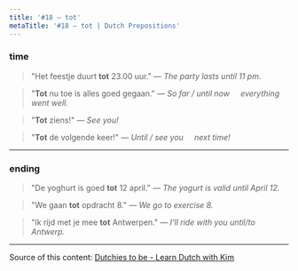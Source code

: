 ```yaml
---
title: '#18 — tot'
metaTitle: '#18 — tot | Dutch Prepositions'
---
```


### time

> "Het feestje duurt **tot** 23.00 uur."
> _— The party lasts until 11 pm._

> "**Tot** nu toe is alles goed gegaan."
> _— So far / until now &nbsp;&nbsp;&nbsp; everything went well._

> "**Tot** ziens!"
> _— See you!_

> "**Tot** de volgende keer!"
> _— Until / see you &nbsp;&nbsp;&nbsp; next time!_

---

### ending

> "De yoghurt is goed **tot** 12 april."
> _— The yogurt is valid until April 12._

> "We gaan **tot** opdracht 8."
> _— We go to exercise 8._

> "Ik rijd met je mee **tot** Antwerpen."
> _— I'll ride with you until/to Antwerp._

---

Source of this content: [Dutchies to be - Learn Dutch with Kim](https://youtu.be/BvTQBzPUQ9g)
